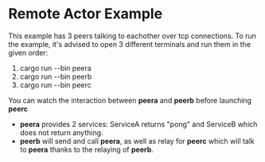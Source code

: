 # Remote Actor Example

This example has 3 peers talking to eachother over tcp connections. To run the example, it's advised to open 3 different terminals and run them in the given order:

1. cargo run --bin peera
2. cargo run --bin peerb
3. cargo run --bin peerc

You can watch the interaction between **peera** and **peerb** before launching **peerc**

- **peera** provides 2 services: ServiceA returns "pong" and ServiceB which does not return anything.
- **peerb** will send and call **peera**, as well as relay for **peerc** which will talk to **peera** thanks to the relaying of **peerb**.
